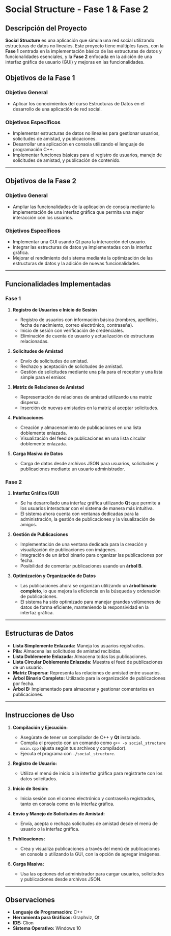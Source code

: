 # Social Structure - Fase 1 & Fase 2

## Descripción del Proyecto

**Social Structure** es una aplicación que simula una red social utilizando estructuras de datos no lineales. Este proyecto tiene múltiples fases, con la **Fase 1** centrada en la implementación básica de las estructuras de datos y funcionalidades esenciales, y la **Fase 2** enfocada en la adición de una interfaz gráfica de usuario (GUI) y mejoras en las funcionalidades.

## Objetivos de la Fase 1

### Objetivo General
- Aplicar los conocimientos del curso Estructuras de Datos en el desarrollo de una aplicación de red social.

### Objetivos Específicos
- Implementar estructuras de datos no lineales para gestionar usuarios, solicitudes de amistad, y publicaciones.
- Desarrollar una aplicación en consola utilizando el lenguaje de programación C++.
- Implementar funciones básicas para el registro de usuarios, manejo de solicitudes de amistad, y publicación de contenido.

---

## Objetivos de la Fase 2

### Objetivo General
- Ampliar las funcionalidades de la aplicación de consola mediante la implementación de una interfaz gráfica que permita una mejor interacción con los usuarios.

### Objetivos Específicos
- Implementar una GUI usando Qt para la interacción del usuario.
- Integrar las estructuras de datos ya implementadas con la interfaz gráfica.
- Mejorar el rendimiento del sistema mediante la optimización de las estructuras de datos y la adición de nuevas funcionalidades.

---

## Funcionalidades Implementadas

### Fase 1

1. **Registro de Usuarios e Inicio de Sesión**
   - Registro de usuarios con información básica (nombres, apellidos, fecha de nacimiento, correo electrónico, contraseña).
   - Inicio de sesión con verificación de credenciales.
   - Eliminación de cuenta de usuario y actualización de estructuras relacionadas.

2. **Solicitudes de Amistad**
   - Envío de solicitudes de amistad.
   - Rechazo y aceptación de solicitudes de amistad.
   - Gestión de solicitudes mediante una pila para el receptor y una lista simple para el emisor.

3. **Matriz de Relaciones de Amistad**
   - Representación de relaciones de amistad utilizando una matriz dispersa.
   - Inserción de nuevas amistades en la matriz al aceptar solicitudes.

4. **Publicaciones**
   - Creación y almacenamiento de publicaciones en una lista doblemente enlazada.
   - Visualización del feed de publicaciones en una lista circular doblemente enlazada.

5. **Carga Masiva de Datos**
   - Carga de datos desde archivos JSON para usuarios, solicitudes y publicaciones mediante un usuario administrador.

### Fase 2

1. **Interfaz Gráfica (GUI)**
   - Se ha desarrollado una interfaz gráfica utilizando **Qt** que permite a los usuarios interactuar con el sistema de manera más intuitiva.
   - El sistema ahora cuenta con ventanas dedicadas para la administración, la gestión de publicaciones y la visualización de amigos.
   
2. **Gestión de Publicaciones**
   - Implementación de una ventana dedicada para la creación y visualización de publicaciones con imágenes.
   - Integración de un árbol binario para organizar las publicaciones por fecha.
   - Posibilidad de comentar publicaciones usando un **árbol B**.

3. **Optimización y Organización de Datos**
   - Las publicaciones ahora se organizan utilizando un **árbol binario completo**, lo que mejora la eficiencia en la búsqueda y ordenación de publicaciones.
   - El sistema ha sido optimizado para manejar grandes volúmenes de datos de forma eficiente, manteniendo la responsividad en la interfaz gráfica.

---

## Estructuras de Datos

- **Lista Simplemente Enlazada:** Maneja los usuarios registrados.
- **Pila:** Almacena las solicitudes de amistad recibidas.
- **Lista Doblemente Enlazada:** Almacena todas las publicaciones.
- **Lista Circular Doblemente Enlazada:** Muestra el feed de publicaciones de un usuario.
- **Matriz Dispersa:** Representa las relaciones de amistad entre usuarios.
- **Árbol Binario Completo:** Utilizado para la organización de publicaciones por fecha.
- **Árbol B:** Implementado para almacenar y gestionar comentarios en publicaciones.

---

## Instrucciones de Uso

1. **Compilación y Ejecución:**
   - Asegúrate de tener un compilador de C++ y **Qt** instalado.
   - Compila el proyecto con un comando como `g++ -o social_structure main.cpp` (ajusta según tus archivos y compilador).
   - Ejecuta el programa con `./social_structure`.

2. **Registro de Usuario:**
   - Utiliza el menú de inicio o la interfaz gráfica para registrarte con los datos solicitados.

3. **Inicio de Sesión:**
   - Inicia sesión con el correo electrónico y contraseña registrados, tanto en consola como en la interfaz gráfica.

4. **Envío y Manejo de Solicitudes de Amistad:**
   - Envía, acepta o rechaza solicitudes de amistad desde el menú de usuario o la interfaz gráfica.

5. **Publicaciones:**
   - Crea y visualiza publicaciones a través del menú de publicaciones en consola o utilizando la GUI, con la opción de agregar imágenes.

6. **Carga Masiva:**
   - Usa las opciones del administrador para cargar usuarios, solicitudes y publicaciones desde archivos JSON.

---

## Observaciones

- **Lenguaje de Programación:** C++
- **Herramienta para Gráficos:** Graphviz, Qt
- **IDE:** Clion
- **Sistema Operativo:** Windows 10
